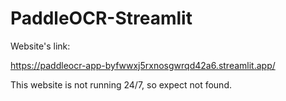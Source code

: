 # PaddleOCR-Streamlit
Website's link:

https://paddleocr-app-byfwwxj5rxnosgwrqd42a6.streamlit.app/

This website is not running 24/7, so expect not found.
